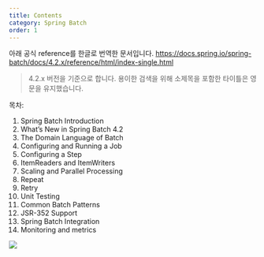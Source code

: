 ```yaml
---
title: Contents
category: Spring Batch
order: 1
---
```


아래 공식 reference를 한글로 번역한 문서입니다.
https://docs.spring.io/spring-batch/docs/4.2.x/reference/html/index-single.html

> 4.2.x 버전을 기준으로 합니다.
> 용이한 검색을 위해 소제목을 포함한 타이틀은 영문을 유지했습니다.

목차:

1. Spring Batch Introduction
2. What’s New in Spring Batch 4.2
3. The Domain Language of Batch
4. Configuring and Running a Job
5. Configuring a Step
6. ItemReaders and ItemWriters
7. Scaling and Parallel Processing
8. Repeat
9. Retry
10. Unit Testing
11. Common Batch Patterns
12. JSR-352 Support
13. Spring Batch Integration
14. Monitoring and metrics

![](//placehold.it/800x600)